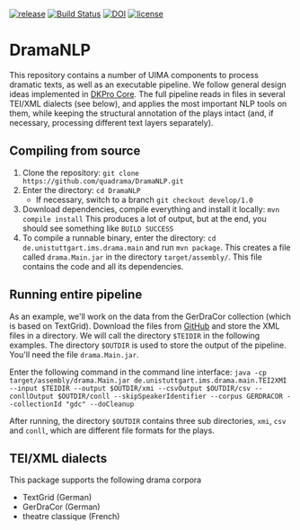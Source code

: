 [![release](https://img.shields.io/github/release-pre/quadrama/DramaNLP.svg)](https://github.com/quadrama/DramaNLP/releases/latest)
[![Build Status](https://travis-ci.org/quadrama/DramaNLP.svg?branch=master)](https://travis-ci.org/quadrama/DramaNLP)
[![DOI](https://www.zenodo.org/badge/57984264.svg)](https://www.zenodo.org/badge/latestdoi/57984264)
[![license](https://img.shields.io/badge/license-Apache%202-blue.svg)](https://github.com/quadrama/DramaNLP/blob/master/LICENSE)

# DramaNLP
This repository contains a number of UIMA components to process dramatic texts, as well as an executable pipeline. We follow general design ideas implemented in [DKPro Core](https://dkpro.github.io/dkpro-core/). The full pipeline reads in files in several TEI/XML dialects (see below), and applies the most important NLP tools on them, while keeping the structural annotation of the plays intact (and, if necessary, processing different text layers separately).

## Compiling from source

1. Clone the repository: `git clone https://github.com/quadrama/DramaNLP.git`
1. Enter the directory: `cd DramaNLP`
	- If necessary, switch to a branch `git checkout develop/1.0`
1. Download dependencies, compile everything and install it locally: `mvn compile install`
	This produces a lot of output, but at the end, you should see something like `BUILD SUCCESS`
1. To compile a runnable binary, enter the directory: `cd de.unistuttgart.ims.drama.main` and run `mvn package`. This creates a file called `drama.Main.jar` in the directory `target/assembly/`. This file contains the code and all its dependencies.


## Running entire pipeline

As an example, we'll work on the data from the GerDraCor collection (which is based on TextGrid). Download the files from [GitHub](https://github.com/quadrama/gerdracor) and store the XML files in a directory. We will call the directory `$TEIDIR` in the following examples. The directory `$OUTDIR` is used to store the output of the pipeline. You'll need the file `drama.Main.jar`.

Enter the following command in the command line interface:
`java -cp target/assembly/drama.Main.jar de.unistuttgart.ims.drama.main.TEI2XMI --input $TEIDIR --output $OUTDIR/xmi --csvOutput $OUTDIR/csv --conllOutput $OUTDIR/conll --skipSpeakerIdentifier --corpus GERDRACOR --collectionId "gdc" --doCleanup`

After running, the directory `$OUTDIR` contains three sub directories, `xmi`, `csv` and `conll`, which are different file formats for the plays.


## TEI/XML dialects

This package supports the following drama corpora
- TextGrid (German)
- GerDraCor (German)
- theatre classique (French)

